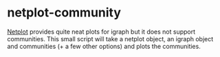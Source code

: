 # netplot-community
[Netplot](https://github.com/USCCANA/netplot) provides quite neat plots for igraph but it does not support communities. This small script will take a netplot object, an igraph object and communities (+ a few other options) and plots the communities. 

